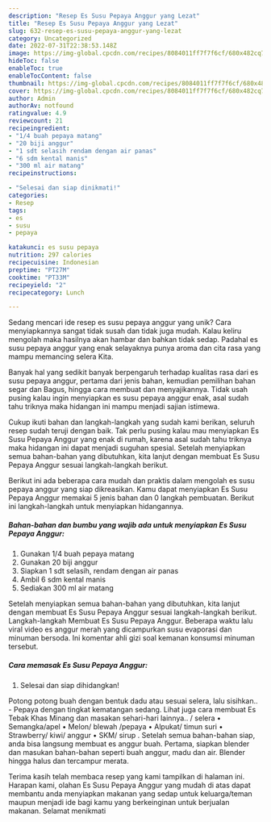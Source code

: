 ```yaml
---
description: "Resep Es Susu Pepaya Anggur yang Lezat"
title: "Resep Es Susu Pepaya Anggur yang Lezat"
slug: 632-resep-es-susu-pepaya-anggur-yang-lezat
category: Uncategorized
date: 2022-07-31T22:38:53.148Z
image: https://img-global.cpcdn.com/recipes/8084011ff7f7f6cf/680x482cq70/es-susu-pepaya-anggur-foto-resep-utama.jpg
hideToc: false
enableToc: true
enableTocContent: false
thumbnail: https://img-global.cpcdn.com/recipes/8084011ff7f7f6cf/680x482cq70/es-susu-pepaya-anggur-foto-resep-utama.jpg
cover: https://img-global.cpcdn.com/recipes/8084011ff7f7f6cf/680x482cq70/es-susu-pepaya-anggur-foto-resep-utama.jpg
author: Admin
authorAv: notfound
ratingvalue: 4.9
reviewcount: 21
recipeingredient:
- "1/4 buah pepaya matang"
- "20 biji anggur"
- "1 sdt selasih rendam dengan air panas"
- "6 sdm kental manis"
- "300 ml air matang"
recipeinstructions:

- "Selesai dan siap dinikmati!"
categories:
- Resep
tags:
- es
- susu
- pepaya

katakunci: es susu pepaya 
nutrition: 297 calories
recipecuisine: Indonesian
preptime: "PT27M"
cooktime: "PT33M"
recipeyield: "2"
recipecategory: Lunch

---
```





Sedang mencari ide resep es susu pepaya anggur yang unik? Cara menyiapkannya sangat tidak susah dan tidak juga mudah. Kalau keliru mengolah maka hasilnya akan hambar dan bahkan tidak sedap. Padahal es susu pepaya anggur yang enak selayaknya punya aroma dan cita rasa yang mampu memancing selera Kita.





Banyak hal yang sedikit banyak berpengaruh terhadap kualitas rasa dari es susu pepaya anggur, pertama dari jenis bahan, kemudian pemilihan bahan segar dan Bagus, hingga cara membuat dan menyajikannya. Tidak usah pusing kalau ingin menyiapkan es susu pepaya anggur enak,      asal sudah tahu triknya maka hidangan ini mampu menjadi sajian istimewa.














Cukup ikuti bahan dan langkah-langkah yang sudah kami berikan, seluruh resep sudah teruji dengan baik. Tak perlu pusing kalau mau menyiapkan Es Susu Pepaya Anggur yang enak di rumah, karena asal sudah tahu triknya maka hidangan ini dapat menjadi suguhan spesial. Setelah menyiapkan semua bahan-bahan yang dibutuhkan, kita lanjut dengan membuat Es Susu Pepaya Anggur sesuai langkah-langkah berikut.






Berikut ini ada beberapa cara mudah dan praktis dalam mengolah es susu pepaya anggur yang siap dikreasikan. Kamu dapat menyiapkan Es Susu Pepaya Anggur memakai 5 jenis bahan dan 0 langkah pembuatan. Berikut ini langkah-langkah untuk menyiapkan hidangannya.

<!--inarticleads1-->

##### Bahan-bahan dan bumbu yang wajib ada untuk menyiapkan Es Susu Pepaya Anggur:

1. Gunakan 1/4 buah pepaya matang
1. Gunakan 20 biji anggur
1. Siapkan 1 sdt selasih, rendam dengan air panas
1. Ambil 6 sdm kental manis
1. Sediakan 300 ml air matang


Setelah menyiapkan semua bahan-bahan yang dibutuhkan, kita lanjut dengan membuat Es Susu Pepaya Anggur sesuai langkah-langkah berikut. Langkah-langkah Membuat Es Susu Pepaya Anggur. Beberapa waktu lalu viral video es anggur merah yang dicampurkan susu evaporasi dan minuman bersoda. Ini komentar ahli gizi soal kemanan konsumsi minuman tersebut. 

<!--inarticleads2-->

##### Cara memasak Es Susu Pepaya Anggur:


1. Selesai dan siap dihidangkan!

Potong potong buah dengan bentuk dadu atau sesuai selera, lalu sisihkan.. - Pepaya dengan tingkat kematangan sedang. Lihat juga cara membuat Es Tebak Khas Minang dan masakan sehari-hari lainnya.. / selera • Semangka/apel • Melon/ blewah /pepaya • Alpukat/ timun suri • Strawberry/ kiwi/ anggur • SKM/ sirup . Setelah semua bahan-bahan siap, anda bisa langsung membuat es anggur buah. Pertama, siapkan blender dan masukan bahan-bahan seperti buah anggur, madu dan air. Blender hingga halus dan tercampur merata. 

Terima kasih telah membaca resep yang kami tampilkan di halaman ini. Harapan kami, olahan Es Susu Pepaya Anggur yang mudah di atas dapat membantu anda menyiapkan makanan yang sedap untuk keluarga/teman maupun menjadi ide bagi kamu yang berkeinginan untuk berjualan makanan. Selamat menikmati
